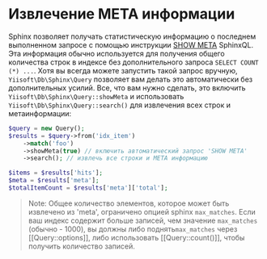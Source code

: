 Извлечение META информации
===============================

Sphinx позволяет получать статистическую информацию о последнем выполненном запросе с помощью инструкции [SHOW META](https://sphinxsearch.com/docs/current.html#sphinxql-show-meta) SphinxQL.
Эта информация обычно используется для получения общего количества строк в индексе без дополнительного запроса `SELECT COUNT (*) ...`.
Хотя вы всегда можете запустить такой запрос вручную, `Yiisoft\Db\Sphinx\Query` позволяет вам делать это автоматически без дополнительных усилий.
Все, что вам нужно сделать, это включить `Yiisoft\Db\Sphinx\Query::showMeta` и использовать `Yiisoft\Db\Sphinx\Query::search()` для извлечения всех строк и метаинформации:

```php
$query = new Query();
$results = $query->from('idx_item')
    ->match('foo')
    ->showMeta(true) // включить автоматический запрос 'SHOW META'
    ->search(); // извлечь все строки и META информацию

$items = $results['hits'];
$meta = $results['meta'];
$totalItemCount = $results['meta']['total'];
```

> Note: Общее количество элементов, которое может быть извлечено из 'meta', ограничено опцией sphinx `max_matches`. Если ваш индекс содержит больше записей, чем значение `max_matches` (обычно - 1000), вы должны либо поднять`max_matches` через [[Query::options]], либо использовать [[Query::count()]], чтобы получить количество записей.
